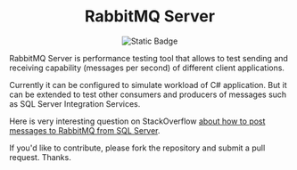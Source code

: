 <h1 align="center"> RabbitMQ Server </h1>

 <div align="center">

![Static Badge](https://img.shields.io/badge/Release-v.0.21.2-turqoise)

 </div>

RabbitMQ Server is performance testing tool that allows to test sending and receiving capability (messages per second) of different client applications.

Currently it can be configured to simulate workload of C# application. But it can be extended to test other consumers and producers of messages such as SQL Server Integration Services.

Here is very interesting question on StackOverflow [about how to post messages to RabbitMQ from SQL Server](https://stackoverflow.com/questions/35748700/how-to-post-messages-to-rabbitmq-from-sql-server).

<p>If you'd like to contribute, please fork the repository and submit a pull request. Thanks.</p>


 
